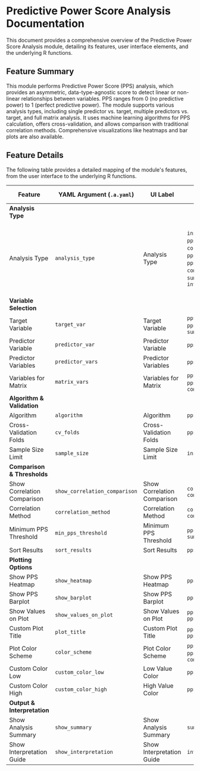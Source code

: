 # Predictive Power Score Analysis Documentation

This document provides a comprehensive overview of the Predictive Power Score Analysis module, detailing its features, user interface elements, and the underlying R functions.

## Feature Summary

This module performs Predictive Power Score (PPS) analysis, which provides an asymmetric, data-type-agnostic score to detect linear or non-linear relationships between variables. PPS ranges from 0 (no predictive power) to 1 (perfect predictive power). The module supports various analysis types, including single predictor vs. target, multiple predictors vs. target, and full matrix analysis. It uses machine learning algorithms for PPS calculation, offers cross-validation, and allows comparison with traditional correlation methods. Comprehensive visualizations like heatmaps and bar plots are also available.

## Feature Details

The following table provides a detailed mapping of the module's features, from the user interface to the underlying R functions.

| Feature                          | YAML Argument (`.a.yaml`)      | UI Label                               | Results Section (`.r.yaml`)         | R Function (`.b.R`)                  |
| -------------------------------- | ------------------------------ | -------------------------------------- | ----------------------------------- | ------------------------------------ |
| **Analysis Type**                |                                |                                        |                                     |                                      |
| Analysis Type                    | `analysis_type`                | Analysis Type                          | `instructions`, `pps_scores`, `correlation_comparison`, `pps_heatmap`, `pps_barplot`, `comparison_plot`, `summary_stats`, `interpretation` | `.init`, `.run`, `.hasRequiredVariables`, `.showInstructions`, `.prepareData`, `.performPPSAnalysis`, `.performCorrelationComparison`, `.populatePPSScores`, `.populateCorrelationComparison`, `.populateSummaryStats`, `.populateInterpretation` |
| **Variable Selection**           |                                |                                        |                                     |                                      |
| Target Variable                  | `target_var`                   | Target Variable                        | `pps_scores`, `pps_barplot`, `summary_stats` | `.run`, `.prepareData`, `.performPPSAnalysis` |
| Predictor Variable               | `predictor_var`                | Predictor Variable                     | `pps_scores`, `pps_barplot`         | `.run`, `.prepareData`, `.performPPSAnalysis` |
| Predictor Variables              | `predictor_vars`               | Predictor Variables                    | `pps_scores`, `pps_barplot`         | `.run`, `.prepareData`, `.performPPSAnalysis` |
| Variables for Matrix             | `matrix_vars`                  | Variables for Matrix                   | `pps_scores`, `pps_heatmap`, `comparison_plot` | `.run`, `.prepareData`, `.performPPSAnalysis`, `.performCorrelationComparison` |
| **Algorithm & Validation**       |                                |                                        |                                     |                                      |
| Algorithm                        | `algorithm`                    | Algorithm                              | `pps_scores`                        | `.run`, `.performPPSAnalysis`        |
| Cross-Validation Folds           | `cv_folds`                     | Cross-Validation Folds                 | `pps_scores`                        | `.run`, `.performPPSAnalysis`        |
| Sample Size Limit                | `sample_size`                  | Sample Size Limit                      | `instructions`                      | `.run`, `.prepareData`               |
| **Comparison & Thresholds**      |                                |                                        |                                     |                                      |
| Show Correlation Comparison      | `show_correlation_comparison`  | Show Correlation Comparison            | `correlation_comparison`, `comparison_plot` | `.run`, `.performCorrelationComparison` |
| Correlation Method               | `correlation_method`           | Correlation Method                     | `correlation_comparison`, `comparison_plot` | `.run`, `.performCorrelationComparison` |
| Minimum PPS Threshold            | `min_pps_threshold`            | Minimum PPS Threshold                  | `pps_scores`, `summary_stats`       | `.populatePPSScores`, `.populateSummaryStats` |
| Sort Results                     | `sort_results`                 | Sort Results                           | `pps_scores`                        | `.populatePPSScores`                 |
| **Plotting Options**             |                                |                                        |                                     |                                      |
| Show PPS Heatmap                 | `show_heatmap`                 | Show PPS Heatmap                       | `pps_heatmap`                       | `.plot_heatmap`                      |
| Show PPS Barplot                 | `show_barplot`                 | Show PPS Barplot                       | `pps_barplot`                       | `.plot_barplot`                      |
| Show Values on Plot              | `show_values_on_plot`          | Show Values on Plot                    | `pps_heatmap`, `pps_barplot`        | `.plot_heatmap`, `.plot_barplot`     |
| Custom Plot Title                | `plot_title`                   | Custom Plot Title                      | `pps_heatmap`, `pps_barplot`        | `.plot_heatmap`, `.plot_barplot`     |
| Plot Color Scheme                | `color_scheme`                 | Plot Color Scheme                      | `pps_heatmap`, `pps_barplot`, `comparison_plot` | `.plot_heatmap`, `.plot_barplot`, `.plot_comparison` |
| Custom Color Low                 | `custom_color_low`             | Low Value Color                        | `pps_heatmap`                       | `.plot_heatmap`                      |
| Custom Color High                | `custom_color_high`            | High Value Color                       | `pps_heatmap`                       | `.plot_heatmap`                      |
| **Output & Interpretation**      |                                |                                        |                                     |                                      |
| Show Analysis Summary            | `show_summary`                 | Show Analysis Summary                  | `summary_stats`                     | `.populateSummaryStats`              |
| Show Interpretation Guide        | `show_interpretation`          | Show Interpretation Guide              | `interpretation`                    | `.populateInterpretation`            |
